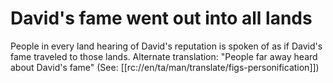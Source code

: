 # David's fame went out into all lands

People in every land hearing of David's reputation is spoken of as if David's fame traveled to those lands. Alternate translation: "People far away heard about David's fame" (See: [[rc://en/ta/man/translate/figs-personification]])

